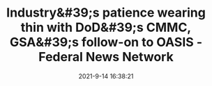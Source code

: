 ---
"title": "Industry&amp;#39;s patience wearing thin with DoD&amp;#39;s CMMC, GSA&amp;#39;s follow-on to OASIS - Federal News Network"
"date": "2021-9-14 16:38:21"
"feed_name": "GOOGLENEWS"
"feed_website": "https://news.google.com/rss/search?q=oil%26gas%7Cdrilling%7Cmining%7Cconstruction%7Cindustrial&hl=en-US&gl=US&ceid=US:en"
"feed_rss": "https://news.google.com/rss/search?q=oil%26gas%7Cdrilling%7Cmining%7Cconstruction%7Cindustrial&hl=en-US&gl=US&ceid=US:en"
"link": "https://federalnewsnetwork.com/reporters-notebook-jason-miller/2021/09/industrys-patience-wearing-thin-with-dods-cmmc-gsas-follow-on-to-oasis/"
"file": "_posts/2021-1-1-5ebcb457d4d20a39a6978f5fab2574449089f9f3.md"
"accident": "0"
"drilling": "0"
---